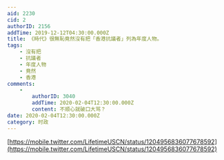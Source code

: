 ```yaml
---
aid: 2230
cid: 2
authorID: 2156
addTime: 2019-12-12T04:30:00.000Z
title: 《時代》很無恥竟然沒有把「香港抗議者」列為年度人物。
tags:
    - 沒有把
    - 抗議者
    - 年度人物
    - 竟然
    - 香港
comments:
    -
        authorID: 3040
        addTime: 2020-02-04T12:30:00.000Z
        content: 不顺心就破口大骂？
date: 2020-02-04T12:30:00.000Z
category: 时政
---
```


[https://mobile.twitter.com/LifetimeUSCN/status/1204956836077678592](https://mobile.twitter.com/LifetimeUSCN/status/1204956836077678592)
